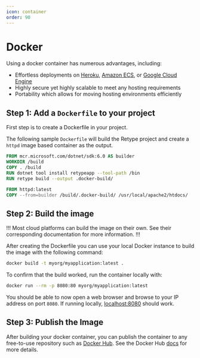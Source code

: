 ```yaml
---
icon: container
order: 90
---
```

# Docker

Using a docker container has numerous advantages, including:

- Effortless deployments on [Heroku](https://devcenter.heroku.com/categories/deploying-with-docker), [Amazon ECS](https://docs.docker.com/cloud/ecs-integration/), or [Google Cloud Engine](https://cloud.google.com/compute/docs/containers)
- Highly secure yet highly scalable to meet any hosting requirements
- Portability which allows for moving hosting environments efficiently

## Step 1: Add a `Dockerfile` to your project

First step is to create a Dockerfile in your project.

The following sample `Dockerfile` will build the Retype project and create a `httpd` image based container as the output.

```dockerfile # Dockerfile
FROM mcr.microsoft.com/dotnet/sdk:6.0 AS builder
WORKDIR /build
COPY . /build
RUN dotnet tool install retypeapp --tool-path /bin
RUN retype build --output .docker-build/

FROM httpd:latest
COPY --from=builder /build/.docker-build/ /usr/local/apache2/htdocs/
```

## Step 2: Build the image

!!!
Most cloud platforms can build the image on their own. See their corresponding documentation for more information.
!!!

After creating the Dockerfile you can use your local Docker instance to build the image with the following command:

```bash #
docker build -t myorg/myapplication:latest .
```

To confirm that the build worked, run the container locally with:

```bash #
docker run --rm -p 8080:80 myorg/myapplication:latest
```

You should be able to now open a web browser and browse to your IP address on port `8080`. If running locally, [localhost:8080](http://localhost:8080) should work.

## Step 3: Publish the Image

After building your docker container, you can publish the container to any free-to-use repository such as [Docker Hub](https://dockerhub.com/). See the Docker Hub [docs](https://docs.docker.com/docker-hub/) for more details.